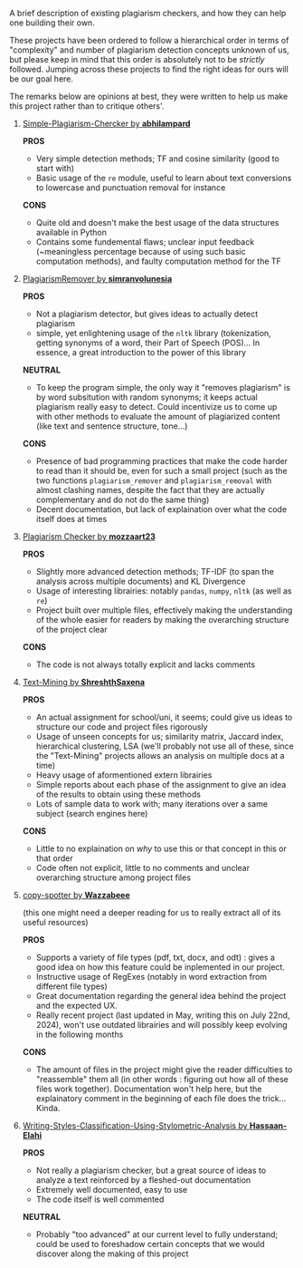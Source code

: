 A brief description of existing plagiarism checkers, and how they can help one building their own.

These projects have been ordered to follow a hierarchical order in terms of "complexity" and number of plagiarism detection concepts unknown of us, but please keep in mind that this order is absolutely not to be *strictly*  followed. Jumping across these projects to find the right ideas for ours will be our goal here.

The remarks below are opinions at best, they were written to help us make this project rather than to critique others'. 


1) [Simple-Plagiarism-Chercker by **abhilampard**](https://github.com/abhilampard/Simple-Plagiarism-Checker/tree/master)

   __PROS__
    - Very simple detection methods; TF and cosine similarity (good to start with)
    - Basic usage of the `re` module, useful to learn about text conversions to lowercase and punctuation removal for instance
   
   __CONS__
    - Quite old and doesn't make the best usage of the data structures available in Python
    - Contains some fundemental flaws; unclear input feedback (~meaningless percentage because of using such basic computation methods), and faulty computation method for the TF

    
2) [PlagiarismRemover by **simranvolunesia**](https://github.com/simranvolunesia/PlagiarismRemover)

    __PROS__
    - Not a plagiarism detector, but gives ideas to actually detect plagiarism
    - simple, yet enlightening usage of the `nltk` library (tokenization, getting synonyms of a word, their Part of Speech (POS)... In essence, a great introduction to the power of this library

    __NEUTRAL__
    - To keep the program simple, the only way it "removes plagiarism" is by word subsitution with random synonyms; it keeps actual plagiarism really easy to detect. Could incentivize us to come up with other methods to evaluate the amount of plagiarized content (like text and sentence structure, tone...)

    __CONS__
    - Presence of bad programming practices that make the code harder to read than it should be, even for such a small project (such as the two functions `plagiarism_remover` and `plagiarism_removal` with almost clashing names, despite the fact that they are actually complementary and do not do the same thing)
    - Decent documentation, but lack of explaination over what the code itself does at times

    
3) [Plagiarism Checker by **mozzaart23**](https://github.com/Moozzaart23/PlagiarismChecker/tree/master)

   __PROS__
    - Slightly more advanced detection methods; TF-IDF (to span the analysis across multiple documents) and KL Divergence
    - Usage of interesting librairies: notably `pandas`, `numpy`, `nltk` (as well as `re`)
    - Project built over multiple files, effectively making the understanding of the whole easier for readers by making the overarching structure of the project clear
   
    __CONS__
    - The code is not always totally explicit and lacks comments

   
4) [Text-Mining by **ShreshthSaxena**](https://github.com/ShreshthSaxena/Text-Mining)
    
    __PROS__
    - An actual assignment for school/uni, it seems; could give us ideas to structure our code and project files rigorously
    - Usage of unseen concepts for us; similarity matrix, Jaccard index, hierarchical clustering, LSA (we'll probably not use all of these, since the "Text-Mining" projects allows an analysis on multiple docs at a time)
    - Heavy usage of aformentioned extern librairies
    - Simple reports about each phase of the assignment to give an idea of the results to obtain using these methods
    - Lots of sample data to work with; many iterations over a same subject (search engines here)

   __CONS__
   - Little to no explaination on *why* to use this or that concept in this or that order
   - Code often not explicit, little to no comments and unclear overarching structure among project files


5) [copy-spotter by **Wazzabeee**](https://github.com/Wazzabeee/copy-spotter)

   (this one might need a deeper reading for us to really extract all of its useful resources)
   
   __PROS__
   - Supports a variety of file types (pdf, txt, docx, and odt) : gives a good idea on how this feature could be inplemented in our project.
   - Instructive usage of RegExes (notably in word extraction from different file types)
   - Great documentation regarding the general idea behind the project and the expected UX.
   - Really recent project (last updated in May, writing this on July 22nd, 2024), won't use outdated librairies and will possibly keep evolving in the following months
  
   __CONS__
   - The amount of files in the project might give the reader difficulties to "reassemble" them all (in other words : figuring out how all of these files work together). Documentation won't help here, but the explainatory comment in the beginning of each file does the trick... Kinda.


6) [Writing-Styles-Classification-Using-Stylometric-Analysis by **Hassaan-Elahi**](https://github.com/Hassaan-Elahi/Writing-Styles-Classification-Using-Stylometric-Analysis)

    __PROS__
    - Not really a plagiarism checker, but a great source of ideas to analyze a text reinforced by a fleshed-out documentation
    - Extremely well documented, easy to use
    - The code itself is well commented
      
   __NEUTRAL__
    - Probably "too advanced" at our current level to fully understand; could be used to foreshadow certain concepts that we would discover along the making of this project
    

    

    
